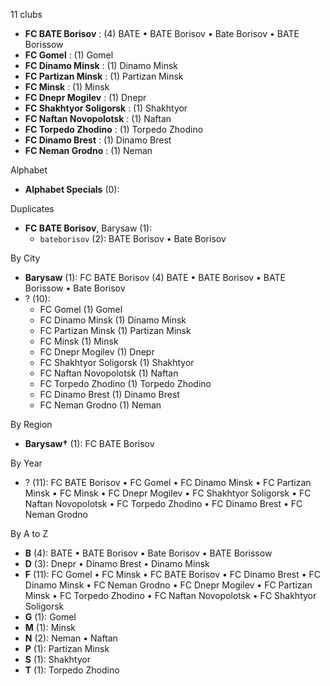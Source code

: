 11 clubs

- **FC BATE Borisov** : (4) BATE • BATE Borisov • Bate Borisov • BATE Borissow
- **FC Gomel** : (1) Gomel
- **FC Dinamo Minsk** : (1) Dinamo Minsk
- **FC Partizan Minsk** : (1) Partizan Minsk
- **FC Minsk** : (1) Minsk
- **FC Dnepr Mogilev** : (1) Dnepr
- **FC Shakhtyor Soligorsk** : (1) Shakhtyor
- **FC Naftan Novopolotsk** : (1) Naftan
- **FC Torpedo Zhodino** : (1) Torpedo Zhodino
- **FC Dinamo Brest** : (1) Dinamo Brest
- **FC Neman Grodno** : (1) Neman




Alphabet

- **Alphabet Specials** (0): 




Duplicates

- **FC BATE Borisov**, Barysaw (1):
  - `bateborisov` (2): BATE Borisov • Bate Borisov




By City

- **Barysaw** (1): FC BATE Borisov  (4) BATE • BATE Borisov • BATE Borissow • Bate Borisov
- ? (10): 
  - FC Gomel  (1) Gomel
  - FC Dinamo Minsk  (1) Dinamo Minsk
  - FC Partizan Minsk  (1) Partizan Minsk
  - FC Minsk  (1) Minsk
  - FC Dnepr Mogilev  (1) Dnepr
  - FC Shakhtyor Soligorsk  (1) Shakhtyor
  - FC Naftan Novopolotsk  (1) Naftan
  - FC Torpedo Zhodino  (1) Torpedo Zhodino
  - FC Dinamo Brest  (1) Dinamo Brest
  - FC Neman Grodno  (1) Neman




By Region

- **Barysaw†** (1):   FC BATE Borisov




By Year

- ? (11):   FC BATE Borisov • FC Gomel • FC Dinamo Minsk • FC Partizan Minsk • FC Minsk • FC Dnepr Mogilev • FC Shakhtyor Soligorsk • FC Naftan Novopolotsk • FC Torpedo Zhodino • FC Dinamo Brest • FC Neman Grodno






By A to Z

- **B** (4): BATE • BATE Borisov • Bate Borisov • BATE Borissow
- **D** (3): Dnepr • Dinamo Brest • Dinamo Minsk
- **F** (11): FC Gomel • FC Minsk • FC BATE Borisov • FC Dinamo Brest • FC Dinamo Minsk • FC Neman Grodno • FC Dnepr Mogilev • FC Partizan Minsk • FC Torpedo Zhodino • FC Naftan Novopolotsk • FC Shakhtyor Soligorsk
- **G** (1): Gomel
- **M** (1): Minsk
- **N** (2): Neman • Naftan
- **P** (1): Partizan Minsk
- **S** (1): Shakhtyor
- **T** (1): Torpedo Zhodino




